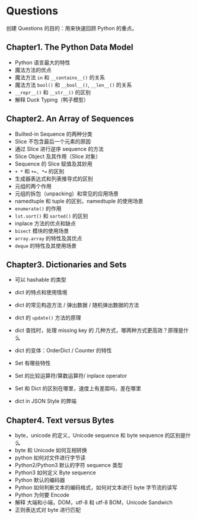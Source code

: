 # Questions

创建 Questions 的目的：用来快速回顾 Python 的重点。

## Chapter1. The Python Data Model

* Python 语言最大的特性
* 魔法方法的优点
* 魔法方法 `in` 和 `__contains__()` 的关系
* 魔法方法 `bool()` 和 `__bool__()`,  `__len__()` 的关系
* `__repr__()` 和 `__str__()` 的区别
* 解释 Duck Typing（鸭子模型）

## Chapter2. An Array of Sequences

* Builted-in Sequence 的两种分类
* Slice 不包含最后一个元素的原因
* 通过 Slice 进行逆序 sequence 的方法
* Slice Object 及其作用（Slice 对象）
* Sequence 的 Slice 赋值及其妙用
* `+ *` 和 `+=, *=` 的区别
* 生成器表达式和列表推导式的区别
* 元组的两个作用
* 元组的拆包（unpacking）和常见的应用场景
* namedtuple 和 tuple 的区别，namedtuple 的使用场景
* `enumerate()` 的作用
* `lst.sort()` 和 `sorted()` 的区别
* inplace 方法的优点和缺点
* `bisect` 模块的使用场景
* `array.array` 的特性及其优点
* `deque` 的特性及其使用场景

## Chapter3. Dictionaries and Sets

* 可以 hashable 的类型

* dict 的特点和使用情境

* dict 的常见构造方法 / 弹出数据 / 随机弹出数据的方法

* dict 的 `update()` 方法的原理

* dict 查找时，处理 missing key 的 几种方式，哪两种方式更高效？原理是什么

* dict 的变体：OrderDict / Counter 的特性

* Set 有哪些特性

* Set 的比较运算符/算数运算符/ inplace operator

* Set 和 Dict 的区别在哪里，速度上有差距吗，差在哪里

* dict in JSON Style 的弊端


## Chapter4. Text versus Bytes

* byte，unicode 的定义，Unicode sequence 和 byte sequence 的区别是什么
* byte 和 Unicode 如何互相转换
* python 如何对文件进行字节读
* Python2/Python3 默认的字符 sequence 类型
* Python3 如何定义 Byte sequence
* Python 默认的编码器
* Python 如何判断文本的编码格式，如何对文本进行 byte 字节流的读写
* Python 为何要 Encode
* 解释 大端和小端，DOM，utf-8 和 utf-8 BOM，Unicode Sandwich
* 正则表达式对 byte 进行匹配

